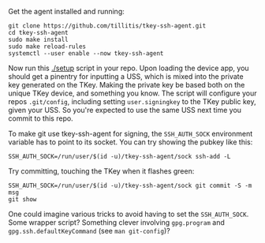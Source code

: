 Get the agent installed and running:

```
git clone https://github.com/tillitis/tkey-ssh-agent.git
cd tkey-ssh-agent
sudo make install
sudo make reload-rules
systemctl --user enable --now tkey-ssh-agent
```

Now run this [./setup](setup) script in your repo. Upon loading the
device app, you should get a pinentry for inputting a USS, which is
mixed into the private key generated on the TKey. Making the private
key be based both on the unique TKey device, and something you know.
The script will configure your repos `.git/config`, including setting
`user.signingkey` to the TKey public key, given your USS. So you're
expected to use the same USS next time you commit to this repo.

To make git use tkey-ssh-agent for signing, the `SSH_AUTH_SOCK`
environment variable has to point to its socket. You can try showing
the pubkey like this:

```
SSH_AUTH_SOCK=/run/user/$(id -u)/tkey-ssh-agent/sock ssh-add -L
```

Try committing, touching the TKey when it flashes green:

```
SSH_AUTH_SOCK=/run/user/$(id -u)/tkey-ssh-agent/sock git commit -S -m msg
git show
```

One could imagine various tricks to avoid having to set the
`SSH_AUTH_SOCK`. Some wrapper script? Something clever involving
`gpg.program` and `gpg.ssh.defaultKeyCommand` (see `man git-config`)?
